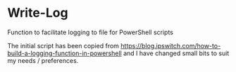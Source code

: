 # Write-Log
Function to facilitate logging to file for PowerShell scripts

The initial script has been copied from https://blog.ipswitch.com/how-to-build-a-logging-function-in-powershell and I have changed small bits to suit my needs / preferences.


